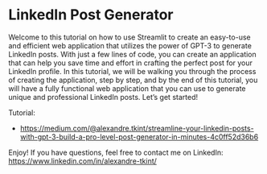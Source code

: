 # LinkedIn Post Generator

Welcome to this tutorial on how to use Streamlit to create an easy-to-use and efficient web application that utilizes the power of GPT-3 to generate LinkedIn posts. With just a few lines of code, you can create an application that can help you save time and effort in crafting the perfect post for your LinkedIn profile. In this tutorial, we will be walking you through the process of creating the application, step by step, and by the end of this tutorial, you will have a fully functional web application that you can use to generate unique and professional LinkedIn posts. Let’s get started!

Tutorial: 
* https://medium.com/@alexandre.tkint/streamline-your-linkedin-posts-with-gpt-3-build-a-pro-level-post-generator-in-minutes-4c0ff52d36b6

Enjoy! 
If you have questions, feel free to contact me on LinkedIn: https://www.linkedin.com/in/alexandre-tkint/
